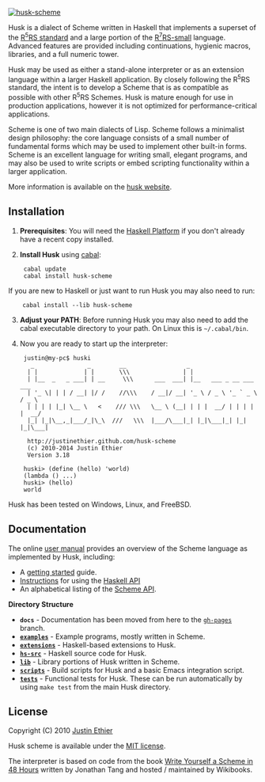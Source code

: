 [<img src="https://github.com/justinethier/husk-scheme/raw/master/docs/husk-scheme.png" alt="husk-scheme">](http://justinethier.github.com/husk-scheme)

Husk is a dialect of Scheme written in Haskell that implements a superset of the [R<sup>5</sup>RS standard](http://www.schemers.org/Documents/Standards/R5RS/HTML/) and a large portion of the [R<sup>7</sup>RS-small](r7rs.org) language. Advanced features are provided including continuations, hygienic macros, libraries, and a full numeric tower.

Husk may be used as either a stand-alone interpreter or as an extension language within a larger Haskell application. By closely following the R<sup>5</sup>RS standard, the intent is to develop a Scheme that is as compatible as possible with other R<sup>5</sup>RS Schemes. Husk is mature enough for use in production applications, however it is not optimized for performance-critical applications. 

Scheme is one of two main dialects of Lisp. Scheme follows a minimalist design philosophy: the core language consists of a small number of fundamental forms which may be used to implement other built-in forms. Scheme is an excellent language for writing small, elegant programs, and may also be used to write scripts or embed scripting functionality within a larger application.

More information is available on the [husk website](http://justinethier.github.com/husk-scheme).

Installation
------------

1. <b>Prerequisites</b>: You will need the [Haskell Platform](http://hackage.haskell.org/platform/) if you don't already have a recent copy installed.

2. <b>Install Husk</b> using [cabal](http://www.haskell.org/cabal/):

        cabal update
        cabal install husk-scheme

If you are new to Haskell or just want to run Husk you may also need to run:

        cabal install --lib husk-scheme

3. <b>Adjust your PATH</b>: Before running Husk you may also need to add the cabal executable directory to your path. On Linux this is `~/.cabal/bin`. 

4. Now you are ready to start up the interpreter:

        justin@my-pc$ huski
          _               _        __                 _                          
         | |             | |       \\\               | |                         
         | |__  _   _ ___| | __     \\\      ___  ___| |__   ___ _ __ ___   ___  
         | '_ \| | | / __| |/ /    //\\\    / __|/ __| '_ \ / _ \ '_ ` _ \ / _ \ 
         | | | | |_| \__ \   <    /// \\\   \__ \ (__| | | |  __/ | | | | |  __/ 
         |_| |_|\__,_|___/_|\_\  ///   \\\  |___/\___|_| |_|\___|_| |_| |_|\___| 
                                                                             
         http://justinethier.github.com/husk-scheme                              
         (c) 2010-2014 Justin Ethier                                             
         Version 3.18 
                                                                             
        huski> (define (hello) 'world)
        (lambda () ...)
        huski> (hello)
        world

Husk has been tested on Windows, Linux, and FreeBSD.

Documentation
-------------
The online [user manual](http://justinethier.github.io/husk-scheme/manual/index.html) provides an overview of the Scheme language as implemented by Husk, including:

 - A [getting started](http://justinethier.github.io/husk-scheme/manual/getting-started.html) guide.
 - [Instructions](http://justinethier.github.io/husk-scheme/manual/haskell-interface.html) for using the [Haskell API](http://hackage.haskell.org/package/husk-scheme) 
 - An alphabetical listing of the [Scheme API](http://justinethier.github.io/husk-scheme/manual/node106.html).

**Directory Structure**

 - **`docs`** - Documentation has been moved from here to the [`gh-pages`](http://justinethier.github.io/husk-scheme/) branch.
 - [**`examples`**](https://github.com/justinethier/husk-scheme/tree/master/examples) - Example programs, mostly written in Scheme.
 - [**`extensions`**](https://github.com/justinethier/husk-scheme/tree/master/extensions) - Haskell-based extensions to Husk.
 - [**`hs-src`**](https://github.com/justinethier/husk-scheme/tree/master/hs-src) - Haskell source code for Husk.
 - [**`lib`**](https://github.com/justinethier/husk-scheme/tree/master/lib) - Library portions of Husk written in Scheme.
 - [**`scripts`**](https://github.com/justinethier/husk-scheme/tree/master/scripts) - Build scripts for Husk and a basic Emacs integration script.
 - [**`tests`**](https://github.com/justinethier/husk-scheme/tree/master/tests) - Functional tests for Husk. These can be run automatically by using `make test` from the main Husk directory.


License
-------
Copyright (C) 2010 [Justin Ethier](http://github.com/justinethier)

Husk scheme is available under the [MIT license](http://www.opensource.org/licenses/mit-license.php).

The interpreter is based on code from the book [Write Yourself a Scheme in 48 Hours](http://en.wikibooks.org/wiki/Write_Yourself_a_Scheme_in_48_Hours) written by Jonathan Tang and hosted / maintained by Wikibooks.

